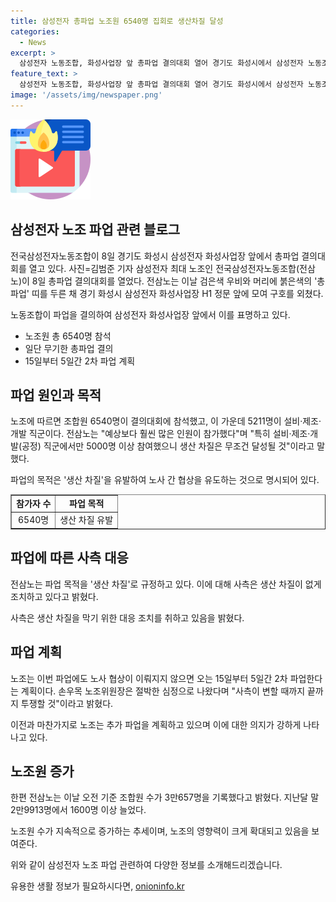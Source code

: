 ```yaml
---
title: 삼성전자 총파업 노조원 6540명 집회로 생산차질 달성
categories:
  - News
excerpt: >
  삼성전자 노동조합, 화성사업장 앞 총파업 결의대회 열어 경기도 화성시에서 삼성전자 노동조합이 총파업 결의대회를 열었다. 조합원 6540명 중 5211명이 설비·제조·개발 직군으로 생산 차질을 견딜 것으로 전삼노는 전했다. 사측은 생산 차질 방지 조치를 취하고 있으며, 이에 대해 노조는 노사 협상이 이뤄지지 않으면 15일부터 5일간 2차 파업을 진행할 계획이라고 밝혔다. 손우목 노조위원장은 사측이 변할 때까지 투쟁할 것이라고 강조했다.
feature_text: >
  삼성전자 노동조합, 화성사업장 앞 총파업 결의대회 열어 경기도 화성시에서 삼성전자 노동조합이 총파업 결의대회를 열었다. 조합원 6540명 중 5211명이 설비·제조·개발 직군으로 생산 차질을 견딜 것으로 전삼노는 전했다. 사측은 생산 차질 방지 조치를 취하고 있으며, 이에 대해 노조는 노사 협상이 이뤄지지 않으면 15일부터 5일간 2차 파업을 진행할 계획이라고 밝혔다. 손우목 노조위원장은 사측이 변할 때까지 투쟁할 것이라고 강조했다.
image: '/assets/img/newspaper.png'
---
```


<p><img src="/assets/img/news.png" alt="rentncar 속보" /></p>

<h2 data-ke-size="size26">삼성전자 노조 파업 관련 블로그</h2>

<p>전국삼성전자노동조합이 8일 경기도 화성시 삼성전자 화성사업장 앞에서 총파업 결의대회를 열고 있다. 사진=김범준 기자 삼성전자 최대 노조인 전국삼성전자노동조합(전삼노)이 8일 총파업 결의대회를 열었다. 전삼노는 이날 검은색 우비와 머리에 붉은색의 '총파업' 띠를 두른 채 경기 화성시 삼성전자 화성사업장 H1 정문 앞에 모여 구호를 외쳤다. </p>

<p data-ke-size="size16">노동조합이 파업을 결의하여 삼성전자 화성사업장 앞에서 이를 표명하고 있다.</p>

<ul>
  <li>노조원 총 6540명 참석</li>
  <li>일단 무기한 총파업 결의</li>
  <li>15일부터 5일간 2차 파업 계획</li>
</ul>

<h2 data-ke-size="size26">파업 원인과 목적</h2>

<p>노조에 따르면 조합원 6540명이 결의대회에 참석했고, 이 가운데 5211명이 설비·제조·개발 직군이다. 전삼노는 "예상보다 훨씬 많은 인원이 참가했다"며 "특히 설비·제조·개발(공정) 직군에서만 5000명 이상 참여했으니 생산 차질은 무조건 달성될 것"이라고 말했다. </p>

<p data-ke-size="size16">파업의 목적은 '생산 차질'을 유발하여 노사 간 협상을 유도하는 것으로 명시되어 있다.</p>

<table style="width: 100%;" border="1">
<tbody>
<tr>
<td style="text-align: center; height: 17px;"><b>참가자 수</b></td>
<td style="text-align: center; height: 17px;"><b>파업 목적</b></td>
</tr>
<tr>
<td style="text-align: center; height: 17px;">6540명</td>
<td style="text-align: center; height: 17px;">생산 차질 유발</td>
</tr>
</tbody>
</table>

<h2 data-ke-size="size26">파업에 따른 사측 대응</h2>

<p>전삼노는 파업 목적을 '생산 차질'로 규정하고 있다. 이에 대해 사측은 생산 차질이 없게 조치하고 있다고 밝혔다. </p>

<p data-ke-size="size16">사측은 생산 차질을 막기 위한 대응 조치를 취하고 있음을 밝혔다.</p>

<h2 data-ke-size="size26">파업 계획</h2>

<p>노조는 이번 파업에도 노사 협상이 이뤄지지 않으면 오는 15일부터 5일간 2차 파업한다는 계획이다. 손우목 노조위원장은 절박한 심정으로 나왔다며 "사측이 변할 때까지 끝까지 투쟁할 것"이라고 밝혔다. </p>

<p data-ke-size="size16">이전과 마찬가지로 노조는 추가 파업을 계획하고 있으며 이에 대한 의지가 강하게 나타나고 있다.</p>

<h2 data-ke-size="size26">노조원 증가</h2>

<p>한편 전삼노는 이날 오전 기준 조합원 수가 3만657명을 기록했다고 밝혔다. 지난달 말 2만9913명에서 1600명 이상 늘었다. </p>

<p data-ke-size="size16">노조원 수가 지속적으로 증가하는 추세이며, 노조의 영향력이 크게 확대되고 있음을 보여준다.</p>

<p>위와 같이 삼성전자 노조 파업 관련하여 다양한 정보를 소개해드리겠습니다.</p>
유용한 생활 정보가 필요하시다면, <a href="https://onioninfo.kr" rel="dofollow">onioninfo.kr</a>


